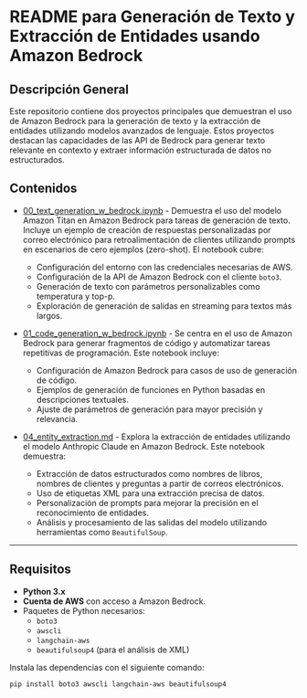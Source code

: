 # README para Generación de Texto y Extracción de Entidades usando Amazon Bedrock

## Descripción General

Este repositorio contiene dos proyectos principales que demuestran el uso de Amazon Bedrock para la generación de texto y la extracción de entidades utilizando modelos avanzados de lenguaje. Estos proyectos destacan las capacidades de las API de Bedrock para generar texto relevante en contexto y extraer información estructurada de datos no estructurados.

## Contenidos

- [00_text_generation_w_bedrock.ipynb](./00_text_generation_w_bedrock.ipynb) - Demuestra el uso del modelo Amazon Titan en Amazon Bedrock para tareas de generación de texto. Incluye un ejemplo de creación de respuestas personalizadas por correo electrónico para retroalimentación de clientes utilizando prompts en escenarios de cero ejemplos (zero-shot). El notebook cubre:
  - Configuración del entorno con las credenciales necesarias de AWS.
  - Configuración de la API de Amazon Bedrock con el cliente `boto3`.
  - Generación de texto con parámetros personalizables como temperatura y top-p.
  - Exploración de generación de salidas en streaming para textos más largos.

- [01_code_generation_w_bedrock.ipynb](./01_code_generation_w_bedrock.ipynb) - Se centra en el uso de Amazon Bedrock para generar fragmentos de código y automatizar tareas repetitivas de programación. Este notebook incluye:
  - Configuración de Amazon Bedrock para casos de uso de generación de código.
  - Ejemplos de generación de funciones en Python basadas en descripciones textuales.
  - Ajuste de parámetros de generación para mayor precisión y relevancia.

- [04_entity_extraction.md](./04_entity_extraction.md) - Explora la extracción de entidades utilizando el modelo Anthropic Claude en Amazon Bedrock. Este notebook demuestra:
  - Extracción de datos estructurados como nombres de libros, nombres de clientes y preguntas a partir de correos electrónicos.
  - Uso de etiquetas XML para una extracción precisa de datos.
  - Personalización de prompts para mejorar la precisión en el reconocimiento de entidades.
  - Análisis y procesamiento de las salidas del modelo utilizando herramientas como `BeautifulSoup`.

---

## Requisitos

- **Python 3.x**
- **Cuenta de AWS** con acceso a Amazon Bedrock.
- Paquetes de Python necesarios:
  - `boto3`
  - `awscli`
  - `langchain-aws`
  - `beautifulsoup4` (para el análisis de XML)

Instala las dependencias con el siguiente comando:

```bash
pip install boto3 awscli langchain-aws beautifulsoup4
```

